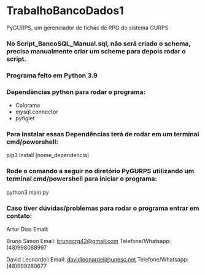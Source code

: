 # TrabalhoBancoDados1
PyGURPS, um gerenciador de fichas de RPG do sistema GURPS

### No Script_BancoSQL_Manual.sql, não será criado o schema, precisa manualmente criar um scheme para depois rodar o script.

### Programa feito em Python 3.9

### Dependências python para rodar o programa:
- Colorama
- mysql.connector
- pyfiglet

### Para instalar essas Dependências terá de rodar em um terminal cmd/powershell:
pip3 install [nome_dependencia]

### Rode o comando a seguir no diretório PyGURPS utilizando um terminal cmd/powershell para iniciar o programa:
python3 main.py

### Caso tiver dúvidas/problemas para rodar o programa entrar em contato:
Artur Dias
Email: 

Bruno Simon
Email: brunocrg42@gmail.com
Telefone/Whatsapp: (48)998088997

David Leonardeli
Email: davidleonardeli@unesc.net
Telefone/Whatsapp: (48)999280677
